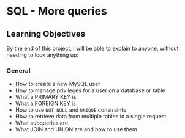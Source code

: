 # SQL - More queries

## Learning Objectives

By the end of this project, I will be able to explain to anyone, without needing to look anything up:

### General
- How to create a new MySQL user
- How to manage privileges for a user on a database or table
- What a PRIMARY KEY is
- What a FOREIGN KEY is
- How to use `NOT NULL` and `UNIQUE` constraints
- How to retrieve data from multiple tables in a single request
- What subqueries are
- What JOIN and UNION are and how to use them